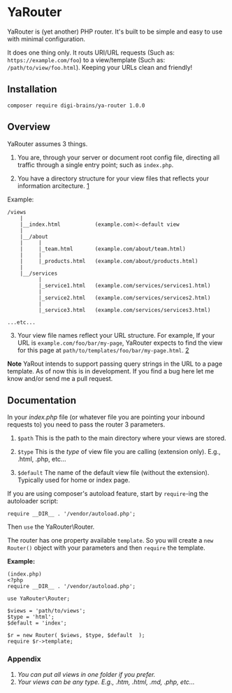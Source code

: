 # YaRouter

YaRouter is (yet another) PHP router. It's built to be simple and easy to use with minimal configuration.

It does one thing only. It routs URI/URL requests (Such as: `https://example.com/foo`) to a view/template (Such as: `/path/to/view/foo.html`). Keeping your URLs clean and friendly!

## Installation

`composer require digi-brains/ya-router 1.0.0`

## Overview

YaRouter assumes 3 things.

1. You are, through your server or document root config file, directing all traffic through a single entry point; such as `index.php`.

2. You have a directory structure for your view files that reflects your information arcitecture. [1](#allviews)



Example:

```
/views
	|
	|__index.html 			(example.com)<-default view
	|
	|__/about
	|	  |
	|	  |_team.html 		(example.com/about/team.html)
	|	  |
	|	  |_products.html 	(example.com/about/products.html)
	|
	|__/services
		  |
		  |_service1.html 	(example.com/services/services1.html)
		  |
		  |_service2.html 	(example.com/services/services2.html)
		  |
		  |_service3.html 	(example.com/services/services3.html)

...etc...

```

3. Your view file names reflect your URL structure. For example, If your URL is `example.com/foo/bar/my-page`, YaRouter expects to find the view for this page at `path/to/templates/foo/bar/my-page.html`. [2](#anytype)

**Note** YaRout intends to support passing query strings in the URL to a page template. As of now this is in development. If you find a bug here let me know and/or send me a pull request.

## Documentation

In your _index.php_ file (or whatever file you are pointing your inbound requests to) you need to pass the router 3 parameters.

1. `$path` This is the path to the main directory where your views are stored.

2. `$type` This is the _type_ of view file you are calling (extension only). E.g., .html, .php, etc...

3. `$default` The name of the default view file (without the extension). Typically used for home or index page.

If you are using composer's autoload feature, start by `require`-ing the autoloader script:

`require __DIR__ . '/vendor/autoload.php';`


Then `use` the YaRouter\Router.

The router has one property available `template`. So you will create a `new Router()` object with your parameters and then `require` the template.

**Example:**

```
(index.php)
<?php
require __DIR__ . '/vendor/autoload.php';

use YaRouter\Router;

$views = 'path/to/views';
$type = 'html';
$default = 'index';

$r = new Router( $views, $type, $default  );
require $r->template;
```
### Appendix
1. <a name="allviews"></a>_You can put all views in one folder if you prefer._
2. <a name="anytype"></a>_Your views can be any type. E.g., .htm, .html, .md, .php, etc..._